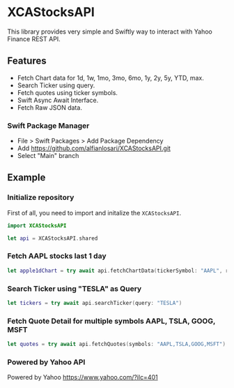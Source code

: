 # XCAStocksAPI

This library provides very simple and Swiftly way to interact with Yahoo Finance REST API.

## Features
- Fetch Chart data for 1d, 1w, 1mo, 3mo, 6mo, 1y, 2y, 5y, YTD, max.
- Search Ticker using query.
- Fetch quotes using ticker symbols.
- Swift Async Await Interface.
- Fetch Raw JSON data.

### Swift Package Manager

- File > Swift Packages > Add Package Dependency
- Add https://github.com/alfianlosari/XCAStocksAPI.git
- Select "Main" branch

## Example

### Initialize repository

First of all, you need to import and initalize the `XCAStocksAPI`.

```swift
import XCAStocksAPI

let api = XCAStocksAPI.shared
```

### Fetch AAPL stocks last 1 day
```swift
let apple1dChart = try await api.fetchChartData(tickerSymbol: "AAPL", range: .oneDay)
```

### Search Ticker using "TESLA" as Query
```swift
let tickers = try await api.searchTicker(query: "TESLA")
```

### Fetch Quote Detail for multiple symbols AAPL, TSLA, GOOG, MSFT
```swift
let quotes = try await api.fetchQuotes(symbols: "AAPL,TSLA,GOOG,MSFT")
```

### Powered by Yahoo API
Powered by Yahoo https://www.yahoo.com/?ilc=401
